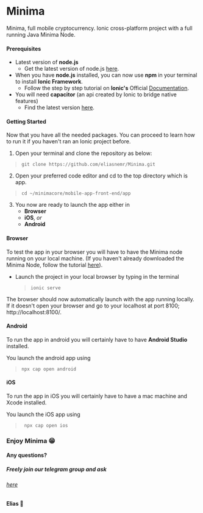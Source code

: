 # Minima
Minima, full mobile cryptocurrency. Ionic cross-platform project with a full running Java Minima Node.


#### Prerequisites
- Latest version of **node.js**
  - Get the latest version of node.js [here](nodejs.org/en/).
- When you have **node.js** installed, you can now use **npm** in your terminal to install **Ionic Framework**.
  - Follow the step by step tutorial on **Ionic's** Official [Documentation](ionicframework.com/docs/intro/cli).
- You will need **capacitor** (an api created by Ionic to bridge native features)
  - Find the latest version [here](https://capacitorjs.com/docs/getting-started).

#### Getting Started

Now that you have all the needed packages.  You can proceed to learn how to run it if you haven't ran an Ionic project before.

1. Open your terminal and clone the repository as below:
>``
git clone https://github.com/eliasnemr/Minima.git
``
2. Open your preferred code editor and cd to the top directory which is app.
>``
cd ~/minimacore/mobile-app-front-end/app
``
3. You now are ready to launch the app either in
    - **Browser**
    - **iOS**, _or_
    - **Android**

 #### Browser
To test the app in your browser you will have to have the Minima node running on your local machine.  (If you haven't already downloaded the Minima Node, follow the tutorial [here](www.github.com/spartacusrex99/Minima)).

 - Launch the project in your local browser by typing in the terminal
    >``ionic serve``

The browser should now automatically launch with the app running locally.  If it doesn't open your browser and go to your localhost at port 8100; http://localhost:8100/. 

 #### Android
 To run the app in android you will certainly have to have **Android Studio** installed.

 You launch the android app using
  >``npx cap open android``


 #### iOS
 To run the app in iOS you will certainly have to have a mac machine and Xcode installed.

 You launch the iOS app using
 >`` npx cap open ios``
 


### Enjoy Minima :grin:
#### Any questions?
##### Freely join our telegram group and ask
###### [here](https://t.me/Minima_Global)

#### Elias :love_letter:
 